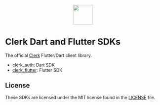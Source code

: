 <p align="center">
  <a href="https://clerk.com?utm_source=github&utm_medium=sdk_flutter" target="_blank" rel="noopener noreferrer">
    <picture>
      <source media="(prefers-color-scheme: dark)" srcset="https://images.clerk.com/static/logo-dark-mode-400x400.png">
      <img src="https://images.clerk.com/static/logo-light-mode-400x400.png" height="64">
    </picture>
  </a>
  <br />
</p>


# Clerk Dart and Flutter SDKs

The official [Clerk](https://clerk.com) Flutter/Dart client library.


* [clerk_auth](./packages/clerk_auth): Dart SDK
* [clerk_flutter](./packages/clerk_flutter): Flutter SDK


## License

These SDKs are licensed under the MIT license found in the [LICENSE](./LICENSE) file.
